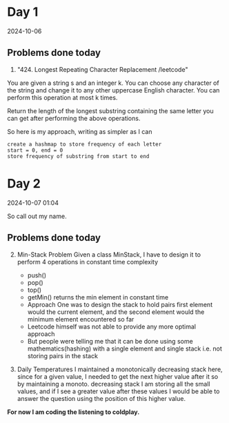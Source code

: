 #   Day 1
2024-10-06

## Problems done today
1. "424. Longest Repeating Character Replacement /leetcode"

You are given a string s and an integer k. You can choose any character of the string 
and change it to any other uppercase English character. You can perform this operation 
at most k times.

Return the length of the longest substring containing the same letter you can get 
after performing the above operations.

So here is my approach, writing as simpler as I can

```
create a hashmap to store frequency of each letter
start = 0, end = 0
store frequency of substring from start to end
```

#  Day 2
2024-10-07
01:04

So call out my name.

## Problems done today
2. Min-Stack Problem
Given a class MinStack, I have to design it to 
perform 4 operations in constant time complexity
    - push() 
    - pop()
    - top()
    - getMin() returns the min element in constant time

    * Approach One was to design the stack to hold pairs first element would the current element,
    and the second element would the minimum element encountered so far
    * Leetcode himself was not able to provide any more optimal approach
    * But people were telling me that it can be done using some mathematics(hashing)
    with a single element and single stack i.e. not storing pairs in the stack

3. Daily Temperatures
I maintained a monotonically decreasing stack here, since for a 
given value, I needed to get the next higher value after it
so by maintaining a monoto. decreasing stack I am storing all the
small values, and if I see a greater value after these values
I would be able to answer the question using the position of this
higher value.

**For now I am coding the listening to coldplay.** 


